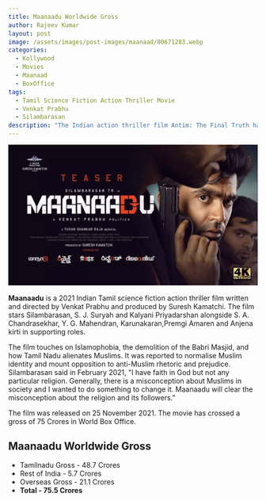 ```yaml
---
title: Maanaadu Worldwide Gross
author: Rajeev Kumar
layout: post
image: /assets/images/post-images/maanaad/80671283.webp
categories:
  - Kollywood
  - Movies
  - Maanaad
  - BoxOffice
tags:
  - Tamil Science Fiction Action Thriller Movie
  - Venkat Prabhu
  - Silambarasan
description: "The Indian action thriller film Antim: The Final Truth has grossed a collection of 50 Crores in the world box office in the first 9 days."
---
```


![Maanaad featured image](/assets/images/post-images/maanaad/80671283.webp)

**Maanaadu** is a 2021 Indian Tamil science fiction action thriller film written and directed by Venkat Prabhu and produced by Suresh Kamatchi. The film stars Silambarasan, S. J. Suryah and Kalyani Priyadarshan alongside S. A. Chandrasekhar, Y. G. Mahendran, Karunakaran,Premgi Amaren and Anjena kirti in supporting roles.

The film touches on Islamophobia, the demolition of the Babri Masjid, and how Tamil Nadu alienates Muslims. It was reported to normalise Muslim identity and mount opposition to anti-Muslim rhetoric and prejudice. Silambarasan said in February 2021, "I have faith in God but not any particular religion. Generally, there is a misconception about Muslims in society and I wanted to do something to change it. Maanaadu will clear the misconception about the religion and its followers."

The film was released on 25 November 2021. The movie has crossed a gross of 75 Crores in World Box Office.

## Maanaadu Worldwide Gross
- Tamilnadu Gross - 48.7 Crores
- Rest of India - 5.7 Crores
- Overseas Gross - 21.1 Crores
- **Total - 75.5 Crores**
